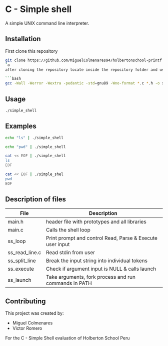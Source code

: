 # C - Simple shell

A simple UNIX command line interpreter.

## Installation

First clone this repository 

```bash
git clone https://github.com/MiguelColmenares94/holbertonschool-printf
`a
after cloning the repository locate inside the repository folder and use "gcc" compiler.

```bash
gcc -Wall -Werror -Wextra -pedantic -std=gnu89 -Wno-format *.c *.h -o simple_shell
```

## Usage
```bash 
./simple_shell
```
## Examples
```bash 
echo "ls" | ./simple_shell
```

```bash
echo "pwd" | ./simple_shell
```
```bash
cat << EOF | ./simple_shell
ls
EOF
```

```bash
cat << EOF | ./simple_shel
pwd
EOF
```
## Description of files

|File|Description|
|--|--|
|main.h|header file with prototypes and all libraries|
|main.c|Calls the shell loop|
|ss_loop|Print prompt and control Read, Parse & Execute user input|
|ss_read_line.c|Read stdin from user|
|ss_split_line|Break the input string into individual tokens|
|ss_execute|Check if argument input is NULL & calls launch|
|ss_launch|Take arguments, fork process and run commands in PATH|

## Contributing

This project was created by:

- Miguel Colmenares
- Victor Romero

For the C - Simple Shell evaluation of Holberton School Peru




